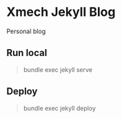 # Xmech Jekyll Blog
Personal blog

## Run local
> bundle exec jekyll serve

## Deploy
> bundle exec jekyll deploy
